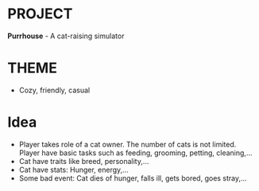 # PROJECT
**Purrhouse** - A cat-raising simulator

# THEME
- Cozy, friendly, casual

# Idea
- Player takes role of a cat owner. The number of cats is not limited. Player have basic tasks such as feeding, grooming, petting, cleaning,...
- Cat have traits like breed, personality,...
- Cat have stats: Hunger, energy,...
- Some bad event: Cat dies of hunger, falls ill, gets bored, goes stray,...


